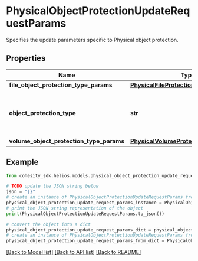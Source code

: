 # PhysicalObjectProtectionUpdateRequestParams

Specifies the update parameters specific to Physical object protection.

## Properties

Name | Type | Description | Notes
------------ | ------------- | ------------- | -------------
**file_object_protection_type_params** | [**PhysicalFileProtectionGroupParams**](PhysicalFileProtectionGroupParams.md) |  | [optional] 
**object_protection_type** | **str** | Specifies the Physical Object Protection type. | 
**volume_object_protection_type_params** | [**PhysicalVolumeProtectionGroupParams**](PhysicalVolumeProtectionGroupParams.md) |  | [optional] 

## Example

```python
from cohesity_sdk.helios.models.physical_object_protection_update_request_params import PhysicalObjectProtectionUpdateRequestParams

# TODO update the JSON string below
json = "{}"
# create an instance of PhysicalObjectProtectionUpdateRequestParams from a JSON string
physical_object_protection_update_request_params_instance = PhysicalObjectProtectionUpdateRequestParams.from_json(json)
# print the JSON string representation of the object
print(PhysicalObjectProtectionUpdateRequestParams.to_json())

# convert the object into a dict
physical_object_protection_update_request_params_dict = physical_object_protection_update_request_params_instance.to_dict()
# create an instance of PhysicalObjectProtectionUpdateRequestParams from a dict
physical_object_protection_update_request_params_from_dict = PhysicalObjectProtectionUpdateRequestParams.from_dict(physical_object_protection_update_request_params_dict)
```
[[Back to Model list]](../README.md#documentation-for-models) [[Back to API list]](../README.md#documentation-for-api-endpoints) [[Back to README]](../README.md)


